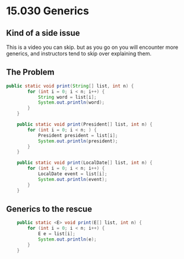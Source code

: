 # 15.030 Generics

## Kind of a side issue

This is a video you can skip.  but as you go on you will encounter more generics, and instructors tend to skip over explaining them.

## The Problem

```java
public static void print(String[] list, int n) {
        for (int i = 0; i < n; i++) {
            String word = list[i];
            System.out.println(word);
        }
    }

    public static void print(President[] list, int n) {
        for (int i = 0; i < n; ) {
            President president = list[i];
            System.out.println(president);
        }
    }

    public static void print(LocalDate[] list, int n) {
        for (int i = 0; i < n; i++) {
            LocalDate event = list[i];
            System.out.println(event);
        }
    }
```

## Generics to the rescue

```java
    public static <E> void print(E[] list, int n) {
        for (int i = 0; i < n; i++) {
            E e = list[i];
            System.out.println(e);
        }
    }
```